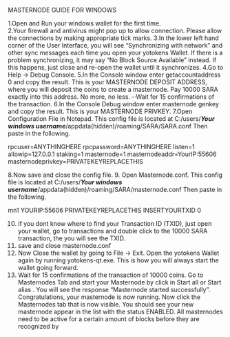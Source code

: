 MASTERNODE GUIDE FOR WINDOWS

1.Open and Run your windows wallet for the first time.  
2.Your firewall and antivirus might pop up to allow connection. Please allow the connections by making appropriate tick marks.
3.In the lower left hand corner of the User Interface, you will see “Synchronizing with network” and other sync messages each time you open your yotokens Wallet. If there is a problem synchronizing, it may say “No Block Source Available” instead. If this happens, just close and re-open the wallet until it synchronizes. 
4.Go to Help -> Debug Console.
5.In the Console window enter getaccountaddress 0 and copy the result. This is your MASTERNODE DEPOSIT ADDRESS, where you will deposit the coins to create a masternode. Pay 10000 SARA exactly into this address. No more, no less.
-·Wait for 15 confirmations of the transaction.
6.In the Console Debug window enter masternode genkey and copy the result. This is your MASTERNODE PRIVKEY.
7.Open Configuration File in Notepad. This config file is located at C:/users/***Your windows username***/appdata(hidden)/roaming/SARA/SARA.conf  Then paste in the following.

rpcuser=ANYTHINGHERE
rpcpassword=ANYTHINGHERE
listen=1
allowip=127.0.0.1
staking=1
masternode=1
masternodeaddr=YourIP:55606
masternodeprivkey=PRIVATEKEYREPLACETHIS


8.Now save and close the config file. 
9. Open Masternode.conf. This config file is located at C:/users/***Your windows username***/appdata(hidden)/roaming/SARA/masternode.conf  Then paste in the following.

mn1 YOURIP:55606 PRIVATEKEYREPLACETHIS INSERTYOURTXID 0

10. if you dont know where to find your Transaction ID (TXID), just open your wallet, go to transactions and double click to the 10000 SARA transaction, the you will see the TXID. 
11. save and close masternode.conf
12. Now Close the wallet by going to File -> Exit.
Open the yotokens Wallet again by running yotokens-qt.exe. This is how you will always start the wallet going forward.
13. Wait for 15 confirmations of the transaction of 10000 coins.
Go to Masternodes Tab and start your Masternode by click in Start all or Start alias . You will see the response “Masternode started successfully”. Congratulations, your masternode is now running.
Now click the Masternodes tab that is now visible. You should see your new masternode appear in the list with the status ENABLED.
All masternodes need to be active for a certain amount of blocks before they are recognized by 
